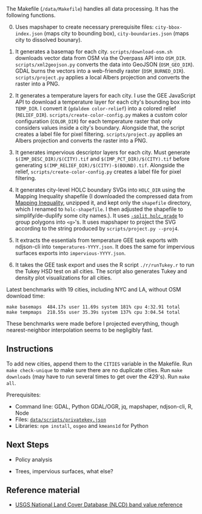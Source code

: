 The Makefile (`/data/Makefile`) handles all data processing. It has the following functions.

0. Uses mapshaper to create necessary prerequisite files: `city-bbox-index.json` (maps city to bounding box), `city-boundaries.json` (maps city to dissolved bounary).

1. It generates a basemap for each city. `scripts/download-osm.sh` downloads vector data from OSM via the Overpass API into `OSM_DIR`. `scripts/xml2geojson.py` converts the data into GeoJSON (`OSM_GEO_DIR`). GDAL burns the vectors into a web-friendly raster (`OSM_BURNED_DIR`). `scripts/project.py` applies a local Albers projection and converts the raster into a PNG.

2. It generates a temperature layers for each city. I use the GEE JavaScript API to download a temperature layer for each city's bounding box into `TEMP_DIR`. I convert it (`gdaldem color-relief`) into a colored relief (`RELIEF_DIR`). `scripts/create-color-config.py` makes a custom color configuration (`COLOR_DIR`) for each temperature raster that only considers values inside a city's boundary. Alongside that, the script creates a label file for pixel filtering. `scripts/project.py` applies an Albers projection and converts the raster into a PNG.

3. It generates impervious descriptor layers for each city. Must generate `$(IMP_DESC_DIR)/$(CITY).tif` and `$(IMP_PCT_DIR)/$(CITY).tif` before generating `$(IMP_RELIEF_DIR)/$(CITY)-$(BOUND).tif`. Alongside the relief, `scripts/create-color-config.py` creates a label file for pixel filtering.

4. It generates city-level HOLC boundary SVGs into `HOLC_DIR` using the Mapping Inequality shapefile (I downloaded the compressed data from [Mapping Inequality](https://dsl.richmond.edu/panorama/redlining/#loc=11/40.809/-74.187&˜city=manhattan-ny&area=D3&text=intro), unzipped it, and kept only the `shapefile` directory, which I renamed to `holc-shapefile`. I then adjusted the shapefile to simplify/de-duplify some city names.). It uses [`-split holc_grade`](https://github.com/mbloch/mapshaper/wiki/Command-Reference#-split) to group polygons into `<g>`'s. It uses mapshaper to project the SVG according to the string produced by `scripts/project.py --proj4`.

5. It extracts the essentials from temperature GEE task exports with ndjson-cli into `temperatures-YYYY.json`. It does the same for impervious surfaces exports into `impervious-YYYY.json`.

6. It takes the GEE task export and uses the R script `./r/runTukey.r` to run the Tukey HSD test on all cities. The script also generates Tukey and density plot visualizations for all cities.

Latest benchmarks with 19 cities, including NYC and LA, without OSM download time:
```
make basemaps  484.17s user 11.69s system 181% cpu 4:32.91 total
make tempmaps  218.55s user 35.39s system 137% cpu 3:04.54 total
```

These benchmarks were made before I projected everything, though nearest-neighbor interpolation seems to be negligibly fast.

## Instructions

To add new cities, append them to the `CITIES` variable in the Makefile. Run `make check-unique` to make sure there are no duplicate cities. Run `make downloads` (may have to run several times to get over the 429's). Run `make all`.

Prerequisites:
* Command line: GDAL, Python GDAL/OGR, jq, mapshaper, ndjson-cli, R, Node
* Files: [`data/scripts/privatekey.json`](https://developers.google.com/earth-engine/guides/service_account)
* Libraries: `npm install`, `osgeo` and `kmeans1d` for Python

## Next Steps

* Policy analysis

* Trees, impervious surfaces, what else?

## Reference material

* [USGS National Land Cover Database (NLCD) band value reference](https://developers.google.com/earth-engine/datasets/catalog/USGS_NLCD_RELEASES_2016_REL#bands)